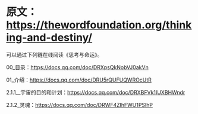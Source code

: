 # 原文：https://thewordfoundation.org/thinking-and-destiny/

可以通过下列链在线阅读《思考与命运》。

00_目录：https://docs.qq.com/doc/DRXpsQkNobVJ0akVn

01_介绍：https://docs.qq.com/doc/DRU5rQUFUQWROcUtR

2.1.1__宇宙的目的和计划：https://docs.qq.com/doc/DRXBFVk1IUXBHWndr

2.1.2_灵魂：https://docs.qq.com/doc/DRWF4ZlhFWU1PSlhP

